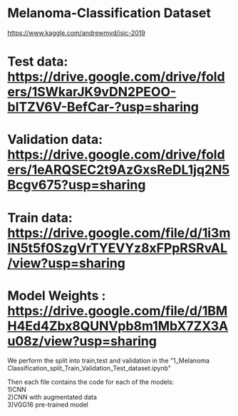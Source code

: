 # Melanoma-Classification Dataset
https://www.kaggle.com/andrewmvd/isic-2019


# Test data: https://drive.google.com/drive/folders/1SWkarJK9vDN2PEOO-bITZV6V-BefCar-?usp=sharing


# Validation data: https://drive.google.com/drive/folders/1eARQSEC2t9AzGxsReDL1jq2N5Bcgv675?usp=sharing


# Train data: https://drive.google.com/file/d/1i3mIN5t5f0SzgVrTYEVYz8xFPpRSRvAL/view?usp=sharing

# Model Weights : https://drive.google.com/file/d/1BMH4Ed4Zbx8QUNVpb8m1MbX7ZX3Au08z/view?usp=sharing

We perform the split into train,test and validation in the "1_Melanoma Classification_split_Train_Validation_Test_dataset.ipynb"

Then each file contains the code for each of the models: <br />
 1)CNN <br />
 2)CNN with augmentated data <br />
 3)VGG16 pre-trained model <br />
